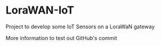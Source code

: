 # LoraWAN-IoT
Project to develop some IoT Sensors on a LoraWaN gateway

 More information to test out GitHub's commit
 
